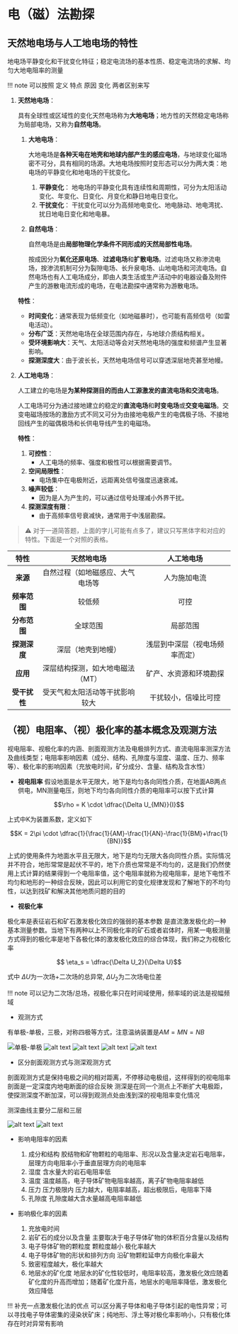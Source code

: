 # 电（磁）法勘探

## 天然地电场与人工地电场的特性
地电场平静变化和干扰变化特征；稳定电流场的基本性质、稳定电流场的求解、均匀大地电阻率的测量

!!! note 
    可以按照 定义 特点 原因 变化 两者区别来写
1. **天然地电场**：

    具有全球性或区域性的变化天然电场称为**大地电场**；地方性的天然稳定电场称为局部电场，又称为**自然电场**。

    1. **大地电场**：

        大地电场是**各种天电在地壳和地球内部产生的感应电场**，与地球变化磁场密不可分，具有相同的场源。大地电场按照时变形态可以分为两大类：地电场的平静变化和地电场的干扰变化。

        1. **平静变化**：
            地电场的平静变化具有连续性和周期性，可分为太阳活动变化、年变化、日变化、月变化和静日地电日变化。
        2. **干扰变化**：
            干扰变化可以分为高频地电变化、地电脉动、地电湾扰、扰日地电日变化和地电暴。

    2. **自然电场**：
    
        自然电场是由**局部物理化学条件不同形成的天然局部性电场**。
        
        按成因分为**氧化还原电场**、**过滤电场**和**扩散电场**。过滤电场又称渗流电场，按渗流机制可分为裂隙电场、长升泉电场、山地电场和河流电场。自然电场也有人工电场成分，即由人类生活或生产活动中的电器设备及附件产生的游散电流形成的电场，在电法勘探中通常称为游散电场。
    
    **特性**：

    - **时间变化**：通常表现为低频变化（如地磁暴时），也可能有高频信号（如雷电活动）。
    - **分布广泛**：天然地电场在全球范围内存在，与地球介质结构相关。
    - **受环境影响大**：天气、太阳活动等会对天然地电场的强度和频谱产生显著影响。
    - **探测深度大**：由于波长长，天然地电场信号可以穿透深层地壳甚至地幔。

2. **人工地电场**：

    人工建立的电场是**为某种探测目的而由人工源激发的直流电场和交流电场**。

    人工电场可分为通过接地建立的稳定的**直流电场**和**时变电场**或**交变电磁场**。交变电磁场按场的激励方式不同又可分为由接地电极产生的电偶极子场、不接地回线产生的磁偶极场和长供电导线产生的电磁场。

    **特性**：

    1. **可控性**：
        - 人工电场的频率、强度和极性可以根据需要调节。
    2. **空间局限性**：
        - 电场集中在电极附近，远距离处信号强度迅速衰减。
    3. **噪声较低**：
        - 因为是人为产生的，可以通过信号处理减小外界干扰。
    4. **探测深度有限**：
        - 由于高频率信号衰减快，通常用于中浅层勘探。

> ⚠️ 对于一道简答题，上面的字儿可能有点多了，建议只写黑体字和对应的特性。下面是一个对照的表格。
 
| **特性** | **天然地电场** | **人工地电场** |
|:-------:|:-------------:|:------------:|
| **来源** |自然过程（如地磁感应、大气电场等|人为施加电流|
| **频率范围** |较低频| 可控  |
| **分布范围** | 全球范围 | 局部范围 |
| **探测深度** | 深层（地壳到地幔）| 浅层到中深层（视电场频率而定）|
| **应用** | 深层结构探测，如大地电磁法（MT）| 矿产、水资源和环境勘探|
| **受干扰性** | 受天气和太阳活动等干扰影响较大| 干扰较小，信噪比可控|




##  （视）电阻率、（视）极化率的基本概念及观测方法  

视电阻率、视极化率的内涵、剖面观测方法及电极排列方式、直流电阻率测深方法及曲线类型；电阻率影响因素（成分、结构、孔隙度与湿度、温度、压力、频率等）、极化率的影响因素（充放电时间，矿分成分、含量、结构及含水性）

- **视电阻率**
假设地面是水平无限大，地下是均匀各向同性介质，在地面AB两点供电，MN测量电压，则地下均匀各向同性介质的电阻率可以按下式计算

$$\rho  = K \cdot \dfrac{\Delta U_{MN}}{I}$$

上式中K为装置系数，定义如下

$$K = 2\pi \cdot \dfrac{1}{\frac{1}{AM}-\frac{1}{AN}-\frac{1}{BM}+\frac{1}{BN}}$$

上式的使用条件为地面水平且无限大，地下是均匀无限大各向同性介质。实际情况并不符合，地形常常是起伏不平的，地下介质也常常是不均匀的，这是我们仍然使用上式计算的结果得到一个电阻率值，这个电阻率就称为视电阻率，是地下电性不均匀和地形的一种综合反映，因此可以利用它的变化规律发现和了解地下的不均匀性，以达到找矿和解决其他地质问题的目的


- **视极化率**

极化率是表征岩石和矿石激发极化效应的强弱的基本参数
是直流激发极化的一种基本测量参数。当地下有两种以上不同极化率的矿石或者岩体时，用某一电极测量方式得到的极化率是地下各极化体的激发极化效应的综合体现，我们称之为视极化率

$$ \eta_s = \dfrac{\Delta U_2}{\Delta U}$$

式中 $\Delta U$为一次场+二次场的总异常, $\Delta U_2$为二次场电位差

!!! note 
    可以记为二次场/总场，视极化率只在时间域使用，频率域的说法是视幅频域

- 观测方式   

有单极-单极，三极，对称四极等方式，注意温纳装置是$AM = MN =NB$

![单极-单极](./pictures/image0.png)
    ![alt text](./pictures/image-1.png)
    ![alt text](./pictures/image-2.png)
    ![alt text](./pictures/image-3.png)
    ![alt text](./pictures/image-4.png)

-  区分剖面观测方式与测深观测方式

剖面观测方式是保持电极之间的相对距离，不停移动电极组，这样得到的视电阻率剖面是一定深度内地电断面的综合反映
测深是在同一个测点上不断扩大电极距，使探测深度不断加深，可以得到观测点处由浅到深的视电阻率变化情况

测深曲线主要分二层和三层

![alt text](./pictures/image00.png)
![alt text](./pictures/image01.png)

- 影响电阻率的因素

    1. 成分和结构 胶结物和矿物颗粒的电阻率、形况以及含量决定岩石电阻率，层理方向电阻率小于垂直层理方向的电阻率
    2. 湿度 含水量大的岩石电阻率低
    3. 温度 温度越高，电子导体矿物电阻率越高，离子矿物电阻率越低
    4. 压力 压力极限内 压力越大，电阻率越高，超出极限后，电阻率下降
    5. 孔隙度 孔隙度越大含水量越高电阻率越低

- 影响极化率的因素

    1. 充放电时间
    2. 岩矿石的成分以及含量 主要取决于电子导体矿物的体积百分含量以及结构
    3. 电子导体矿物的颗粒度 颗粒度越小 极化率越大
    4. 电子导体矿物的形状和排列方向 沿矿物颗粒延申方向极化率最大
    5. 致密程度越大，极化率越大
    6. 地层水的矿化度 地层水的矿化性较低时，电阻率较高，激发极化效应随着矿化度的升高而增加；随着矿化度升高，地层水的电阻率降低，激发极化效应降低


!!! 补充一点激发极化法的优点
    可以区分离子导体和电子导体引起的电性异常；可以寻找电子导体密集的浸染状矿床；纯地形、浮土等对极化率影响小，只有极化体存在时对异常有影响


